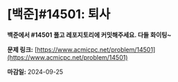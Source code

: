 # [백준]#14501: 퇴사

**백준에서 #14501 풀고 레포지토리에 커밋해주세요. 다들 화이팅~**

**문제 링크:** [https://www.acmicpc.net/problem/14501](https://www.acmicpc.net/problem/14501)

**마감일:** 2024-09-25
